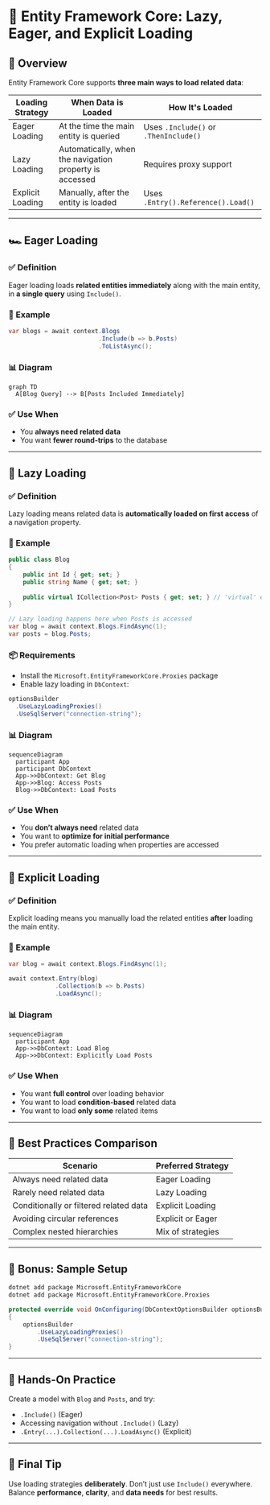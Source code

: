 # 🔄 Entity Framework Core: Lazy, Eager, and Explicit Loading

## 🎯 Overview

Entity Framework Core supports **three main ways to load related data**:

| Loading Strategy | When Data is Loaded                             | How It's Loaded                      |
|------------------|--------------------------------------------------|--------------------------------------|
| Eager Loading     | At the time the main entity is queried          | Uses `.Include()` or `.ThenInclude()`|
| Lazy Loading      | Automatically, when the navigation property is accessed | Requires proxy support                |
| Explicit Loading  | Manually, after the entity is loaded            | Uses `.Entry().Reference().Load()`   |

---

## 🏎️ Eager Loading

### ✅ Definition

Eager loading loads **related entities immediately** along with the main entity, in **a single query** using `Include()`.

### 📌 Example

```csharp
var blogs = await context.Blogs
                         .Include(b => b.Posts)
                         .ToListAsync();
```

### 📊 Diagram

```mermaid
graph TD
  A[Blog Query] --> B[Posts Included Immediately]
```

### ✅ Use When

- You **always need related data**
- You want **fewer round-trips** to the database

---

## 🐢 Lazy Loading

### ✅ Definition

Lazy loading means related data is **automatically loaded on first access** of a navigation property.

### 📌 Example

```csharp
public class Blog
{
    public int Id { get; set; }
    public string Name { get; set; }
    
    public virtual ICollection<Post> Posts { get; set; } // 'virtual' enables lazy loading
}

// Lazy loading happens here when Posts is accessed
var blog = await context.Blogs.FindAsync(1);
var posts = blog.Posts;
```

### 📦 Requirements

- Install the `Microsoft.EntityFrameworkCore.Proxies` package
- Enable lazy loading in `DbContext`:

```csharp
optionsBuilder
  .UseLazyLoadingProxies()
  .UseSqlServer("connection-string");
```

### 📊 Diagram

```mermaid
sequenceDiagram
  participant App
  participant DbContext
  App->>DbContext: Get Blog
  App->>Blog: Access Posts
  Blog->>DbContext: Load Posts
```

### ✅ Use When

- You **don’t always need** related data
- You want to **optimize for initial performance**
- You prefer automatic loading when properties are accessed

---

## 🧭 Explicit Loading

### ✅ Definition

Explicit loading means you manually load the related entities **after** loading the main entity.

### 📌 Example

```csharp
var blog = await context.Blogs.FindAsync(1);

await context.Entry(blog)
             .Collection(b => b.Posts)
             .LoadAsync();
```

### 📊 Diagram

```mermaid
sequenceDiagram
  participant App
  App->>DbContext: Load Blog
  App->>DbContext: Explicitly Load Posts
```

### ✅ Use When

- You want **full control** over loading behavior
- You want to load **condition-based** related data
- You want to load **only some** related items

---

## 🧠 Best Practices Comparison

| Scenario                                       | Preferred Strategy     |
|------------------------------------------------|------------------------|
| Always need related data                       | Eager Loading          |
| Rarely need related data                       | Lazy Loading           |
| Conditionally or filtered related data         | Explicit Loading       |
| Avoiding circular references                   | Explicit or Eager      |
| Complex nested hierarchies                     | Mix of strategies      |

---




## 📘 Bonus: Sample Setup

```bash
dotnet add package Microsoft.EntityFrameworkCore
dotnet add package Microsoft.EntityFrameworkCore.Proxies
```

```csharp
protected override void OnConfiguring(DbContextOptionsBuilder optionsBuilder)
{
    optionsBuilder
        .UseLazyLoadingProxies()
        .UseSqlServer("connection-string");
}
```

---

## 🧪 Hands-On Practice

Create a model with `Blog` and `Posts`, and try:

- `.Include()` (Eager)
- Accessing navigation without `.Include()` (Lazy)
- `.Entry(...).Collection(...).LoadAsync()` (Explicit)

---

## 🧭 Final Tip

Use loading strategies **deliberately**. Don’t just use `Include()` everywhere.  
Balance **performance**, **clarity**, and **data needs** for best results.
